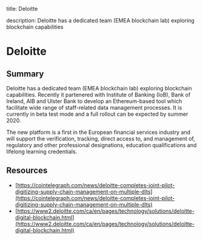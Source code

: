 title: Deloitte

description: Deloitte has a dedicated team (EMEA blockchain lab) exploring blockchain capabilities

# Deloitte

## Summary
Deloitte has a dedicated team (EMEA blockchain lab) exploring blockchain capabilities. Recently it partenered with Institute of Banking (IoB), Bank of Ireland, AIB and Ulster Bank to develop an Ethereum-based tool which facilitate wide range of staff-related data management processes. It is currently in beta test mode and a full rollout can be expected by summer 2020.

The new platform is a first in the European financial services industry and will support the verification, tracking, direct access to, and management of, regulatory and other professional designations, education qualifications and lifelong learning credentials.

## Resources

* [https://cointelegraph.com/news/deloitte-completes-joint-pilot-digitizing-supply-chain-management-on-multiple-dlts](https://cointelegraph.com/news/deloitte-completes-joint-pilot-digitizing-supply-chain-management-on-multiple-dlts)
* [https://www2.deloitte.com/ca/en/pages/technology/solutions/deloitte-digital-blockchain.html](https://www2.deloitte.com/ca/en/pages/technology/solutions/deloitte-digital-blockchain.html)

